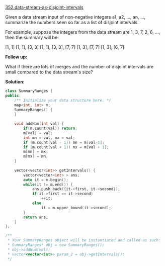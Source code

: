 [352.data-stream-as-disjoint-intervals](https://leetcode.com/problems/data-stream-as-disjoint-intervals/)  

Given a data stream input of non-negative integers a1, a2, ..., an, ..., summarize the numbers seen so far as a list of disjoint intervals.

For example, suppose the integers from the data stream are 1, 3, 7, 2, 6, ..., then the summary will be:

\[1, 1\]
\[1, 1\], \[3, 3\]
\[1, 1\], \[3, 3\], \[7, 7\]
\[1, 3\], \[7, 7\]
\[1, 3\], \[6, 7\]

**Follow up:**

What if there are lots of merges and the number of disjoint intervals are small compared to the data stream's size?  



**Solution:**  

```cpp
class SummaryRanges {
public:
    /** Initialize your data structure here. */
    map<int, int> m;
    SummaryRanges() {
    }
    
    void addNum(int val) {
        if(m.count(val)) return;
        m[val] = val;
        int mn = val, mx = val;
        if (m.count(val - 1)) mn = m[val-1];
        if (m.count(val + 1)) mx = m[val + 1];
        m[mn] = mx;
        m[mx] = mn;
    }
    
    vector<vector<int>> getIntervals() {
        vector<vector<int> > ans;
        auto it = m.begin();
        while(it != m.end()) {
            ans.push_back({it->first, it->second});
            if(it->first == it->second)
                ++it;
            else
                it = m.upper_bound(it->second);
        }
        return ans;
    }
};

/**
 * Your SummaryRanges object will be instantiated and called as such:
 * SummaryRanges* obj = new SummaryRanges();
 * obj->addNum(val);
 * vector<vector<int>> param_2 = obj->getIntervals();
 */
```
      